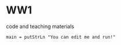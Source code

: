 # WW1 
code and teaching materials 

``` active haskell
main = putStrLn "You can edit me and run!"
```
